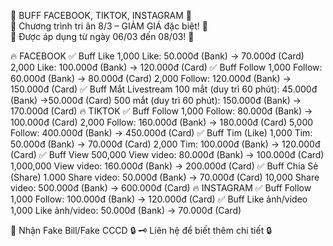 📌 BUFF FACEBOOK, TIKTOK, INSTAGRAM 📌                                                                     
🎉 Chương trình tri ân 8/3 – GIẢM GIÁ đặc biệt! 🎉                
💖 Được áp dụng từ ngày 06/03 đến 08/03! 💖

🔥 FACEBOOK
✅ Buff Like
1,000 Like: 50.000đ (Bank) → 70.000đ (Card)
2,000 Like: 100.000đ (Bank) → 120.000đ (Card)
✅ Buff Follow
1,000 Follow: 60.000đ (Bank) → 80.000đ (Card)
2,000 Follow: 120.000đ (Bank) → 150.000đ (Card)
✅ Buff Mắt Livestream
100 mắt (duy trì 60 phút): 45.000đ (Bank) →50.000đ (Card)
500 mắt (duy trì 60 phút): 150.000đ (Bank) → 170.000đ (Card)
🔥 TIKTOK
✅ Buff Follow
1,000 Follow: 80.000đ (Bank) → 100.000đ (Card)
2,000 Follow: 160.000đ (Bank) → 180.000đ (Card)
5,000 Follow: 400.000đ (Bank) → 450.000đ (Card)
✅ Buff Tim (Like)
1,000 Tim: 50.000đ (Bank) → 70.000đ (Card)
2,000 Tim: 100.000đ (Bank) → 120.000đ (Card)
✅ Buff View
500,000 View video: 80.000đ (Bank) → 100.000đ (Card)
1,000,000 View video: 160.000đ (Bank) → 200.000đ (Card)
✅ Buff Chia Sẻ (Share)
1.000 Share video: 50.000đ (Bank) → 70.000đ (Card)
10,000 Share video: 500.000đ (Bank) → 600.000đ (Card)
🔥 INSTAGRAM
✅ Buff Follow
1,000 Follow: 100.000đ (Bank) → 120.000đ (Card)
✅ Buff Like ảnh/video
1,000 Like ảnh/video: 50.000đ (Bank) → 70.000đ (Card)

📌 Nhận Fake Bill/Fake CCCD 🔒
🗝️ Liên hệ để biết thêm chi tiết 🔒
